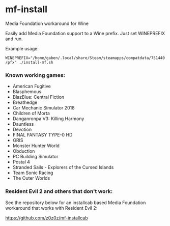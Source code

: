 # mf-install
Media Foundation workaround for Wine

Easily add Media Foundation support to a Wine prefix. Just set WINEPREFIX and run.

Example usage:

`WINEPREFIX="/home/gaben/.local/share/Steam/steamapps/compatdata/751440/pfx" ./install-mf.sh`

### Known working games:

- American Fugitive
- Blasphemous
- BlazBlue: Central Fiction
- Breathedge
- Car Mechanic Simulator 2018
- Children of Morta
- Danganronpa V3: Killing Harmony
- Dauntless
- Devotion
- FINAL FANTASY TYPE-0 HD
- GRIS
- Monster Hunter World
- Obduction
- PC Building Simulator
- Postal 4
- Stranded Sails - Explorers of the Cursed Islands
- Team Sonic Racing
- The Outer Worlds


### Resident Evil 2 and others that don't work:
See the repository below for an installcab based Media Foundation workaround that works with Resident Evil 2:

https://github.com/z0z0z/mf-installcab
